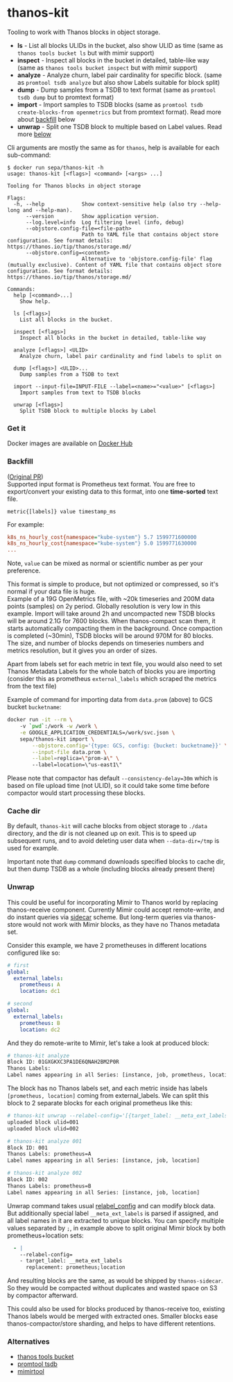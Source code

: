 # thanos-kit
Tooling to work with Thanos blocks in object storage.

- **ls** - List all blocks ULIDs in the bucket, also show ULID as time (same as `thanos tools bucket ls` but with mimir support)
- **inspect** - Inspect all blocks in the bucket in detailed, table-like way (same as `thanos tools bucket inspect` but with mimir support)
- **analyze** - Analyze churn, label pair cardinality for specific block. (same as `promtool tsdb analyze` but also show Labels suitable for block split)
- **dump** - Dump samples from a TSDB to text format (same as `promtool tsdb dump` but to promtext format)
- **import** - Import samples to TSDB blocks (same as `promtool tsdb create-blocks-from openmetrics` but from promtext format). Read more about [backfill](#backfill) below
- **unwrap** - Split one TSDB block to multiple based on Label values. Read more [below](#unwrap)

Cli arguments are mostly the same as for `thanos`, help is available for each sub-command:
```
$ docker run sepa/thanos-kit -h
usage: thanos-kit [<flags>] <command> [<args> ...]

Tooling for Thanos blocks in object storage

Flags:
  -h, --help            Show context-sensitive help (also try --help-long and --help-man).
      --version         Show application version.
      --log.level=info  Log filtering level (info, debug)
      --objstore.config-file=<file-path>
                        Path to YAML file that contains object store configuration. See format details: https://thanos.io/tip/thanos/storage.md/
      --objstore.config=<content>
                        Alternative to 'objstore.config-file' flag (mutually exclusive). Content of YAML file that contains object store configuration. See format details: https://thanos.io/tip/thanos/storage.md/

Commands:
  help [<command>...]
    Show help.

  ls [<flags>]
    List all blocks in the bucket.

  inspect [<flags>]
    Inspect all blocks in the bucket in detailed, table-like way

  analyze [<flags>] <ULID>
    Analyze churn, label pair cardinality and find labels to split on

  dump [<flags>] <ULID>...
    Dump samples from a TSDB to text

  import --input-file=INPUT-FILE --label=<name>="<value>" [<flags>]
    Import samples from text to TSDB blocks

  unwrap [<flags>]
    Split TSDB block to multiple blocks by Label
```

### Get it
Docker images are available on [Docker Hub](https://hub.docker.com/repository/docker/sepa/thanos-kit/tags)

### Backfill
([Original PR](https://github.com/prometheus/prometheus/pull/7586))  
Supported input format is Prometheus text format.
You are free to export/convert your existing data to this format, into one **time-sorted** text file.

`metric{[labels]} value timestamp_ms`

For example:
```ini
k8s_ns_hourly_cost{namespace="kube-system"} 5.7 1599771600000
k8s_ns_hourly_cost{namespace="kube-system"} 5.0 1599771630000
...
```

Note, `value` can be mixed as normal or scientific number as per your preference.

This format is simple to produce, but not optimized or compressed, so it's normal if your data file is huge.  
Example of a 19G OpenMetrics file, with ~20k timeseries and 200M data points (samples) on 2y period. Globally resolution is very low in this example.
Import will take around 2h and uncompacted new TSDB blocks will be around 2.1G for 7600 blocks. When thanos-compact scan them, it starts automatically compacting them in the background. Once compaction is completed (~30min), TSDB blocks will be around 970M for 80 blocks.  
The size, and number of blocks depends on timeseries numbers and metrics resolution, but it gives you an order of sizes.

Apart from labels set for each metric in text file, you would also need to set Thanos Metadata Labels for the whole batch of blocks you are importing (consider this as prometheus `external_labels` which scraped the metrics from the text file)

Example of command for importing data from `data.prom` (above) to GCS bucket `bucketname`:
```bash
docker run -it --rm \ 
    -v `pwd`:/work -w /work \
    -e GOOGLE_APPLICATION_CREDENTIALS=/work/svc.json \ 
    sepa/thanos-kit import \
        --objstore.config='{type: GCS, config: {bucket: bucketname}}' \
        --input-file data.prom \
        --label=replica=\"prom-a\" \ 
        --label=location=\"us-east1\"
```
Please note that compactor has default `--consistency-delay=30m` which is based on file upload time (not ULID), so it could take some time before compactor would start processing these blocks.

### Cache dir
By default, `thanos-kit` will cache blocks from object storage to `./data` directory, and the dir is not cleaned up on exit. This is to speed up subsequent runs, and to avoid deleting user data when `--data-dir=/tmp` is used for example.

Important note that `dump` command downloads specified blocks to cache dir, but then dump TSDB as a whole (including blocks already present there)

### Unwrap

This could be useful for incorporating Mimir to Thanos world by replacing thanos-receive component. Currently Mimir could accept remote-write, and do instant queries via [sidecar](https://grafana.com/docs/mimir/latest/set-up/migrate/migrate-from-thanos-to-mimir-with-thanos-sidecar/) scheme. But long-term queries via thanos-store would not work with Mimir blocks, as they have no Thanos metadata set. 

Consider this example, we have 2 prometheuses in different locations configured like so:
```yml
# first
global:
  external_labels:
    prometheus: A
    location: dc1

# second
global:
  external_labels:
    prometheus: B
    location: dc2
```

And they do remote-write to Mimir, let's take a look at produced block:
```bash
# thanos-kit analyze
Block ID: 01GXGKXC3PA1DE6QNAH2BM2P0R
Thanos Labels:
Label names appearing in all Series: [instance, job, prometheus, location]
```

The block has no Thanos labels set, and each metric inside has labels `[prometheus, location]` coming from external_labels. We can split this block to 2 separate blocks for each original prometheus like this:
```bash
# thanos-kit unwrap --relabel-config='[{target_label: __meta_ext_labels, replacement: prometheus}]'
uploaded block ulid=001
uploaded block ulid=002

# thanos-kit analyze 001
Block ID: 001
Thanos Labels: prometheus=A
Label names appearing in all Series: [instance, job, location]

# thanos-kit analyze 002
Block ID: 002
Thanos Labels: prometheus=B
Label names appearing in all Series: [instance, job, location]
```
Unwrap command takes usual [relabel_config](https://prometheus.io/docs/prometheus/latest/configuration/configuration/#relabel_config) and can modify block data. But additionally special label `__meta_ext_labels` is parsed if assigned, and all label names in it are extracted to unique blocks. You can specify multiple values separated by `;`, in example above to split original Mimir block by both prometheus+location sets:
```yaml
  - |
    --relabel-config=
    - target_label: __meta_ext_labels
      replacement: prometheus;location
```
And resulting blocks are the same, as would be shipped by `thanos-sidecar`. So they would be compacted without duplicates and wasted space on S3 by compactor afterward. 

This could also be used for blocks produced by thanos-receive too, existing Thanos labels would be merged with extracted ones. Smaller blocks ease thanos-compactor/store sharding, and helps to have different retentions.

### Alternatives
- [thanos tools bucket](https://thanos.io/tip/components/tools.md/#bucket)
- [promtool tsdb](https://prometheus.io/docs/prometheus/latest/command-line/promtool/#promtool-tsdb)
- [mimirtool](https://grafana.com/docs/mimir/latest/manage/tools/mimirtool/#backfill)
